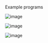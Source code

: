 Example programs

![image](https://github.com/user-attachments/assets/8ffbeb5a-b4ac-4d50-9652-b42973ce6817)

![image](https://github.com/user-attachments/assets/e60cc483-f644-46e2-98de-62bf4883cc5c)

![image](https://github.com/user-attachments/assets/f3ccfb3a-3d4c-47f1-9f69-b454329e473d)


